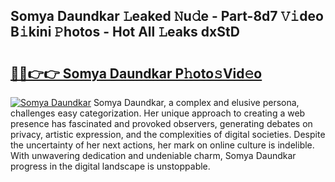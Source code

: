 ## Somya Daundkar 𝙻eaked 𝙽u𝚍e - Part-8d7 𝚅𝚒deo B𝚒kini 𝙿hotos - Hot All 𝙻eaks dxStD

# <h2><a href="http://ld7ehy.urlbe.top/?page=Somya+Daundkar">🔗🔗👉👉 Somya Daundkar P𝚑oto𝚜Vid𝚎o</a></h2>

[![Somya Daundkar](https://i.imgur.com/eBuTRDB.gif)](http://ld7ehy.urlbe.top/?page=Somya+Daundkar)
Somya Daundkar, a complex and elusive persona, challenges easy categorization. Her unique approach to creating a web presence has fascinated and provoked observers, generating debates on privacy, artistic expression, and the complexities of digital societies. Despite the uncertainty of her next actions, her mark on online culture is indelible. With unwavering dedication and undeniable charm, Somya Daundkar progress in the digital landscape is unstoppable.
